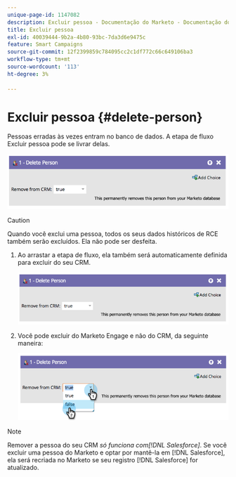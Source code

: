 ```yaml
---
unique-page-id: 1147082
description: Excluir pessoa - Documentação do Marketo - Documentação do produto
title: Excluir pessoa
exl-id: 40039444-9b2a-4b80-93bc-7da3d6e9475c
feature: Smart Campaigns
source-git-commit: 12f2399859c784095cc2c1df772c66c649106ba3
workflow-type: tm+mt
source-wordcount: '113'
ht-degree: 3%

---
```


# Excluir pessoa {#delete-person}

Pessoas erradas às vezes entram no banco de dados. A etapa de fluxo Excluir pessoa pode se livrar delas.

![](assets/delete-person-1.png)

>[!CAUTION]
>
>Quando você exclui uma pessoa, todos os seus dados históricos de RCE também serão excluídos. Ela não pode ser desfeita.

1. Ao arrastar a etapa de fluxo, ela também será automaticamente definida para excluir do seu CRM.

   ![](assets/delete-person-2.png)

1. Você pode excluir do Marketo Engage e não do CRM, da seguinte maneira:

   ![](assets/delete-person-3.png)

>[!NOTE]
>
>Remover a pessoa do seu CRM _só funciona com[!DNL Salesforce]_. Se você excluir uma pessoa do Marketo e optar por mantê-la em [!DNL Salesforce], ela será recriada no Marketo se seu registro [!DNL Salesforce] for atualizado.
